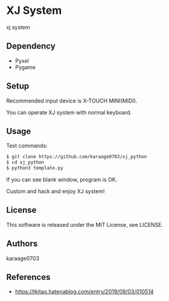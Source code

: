 # XJ System
xj system

## Dependency

- Pyxel
- Pygame

## Setup

Recommended input device is X-TOUCH MINI(MIDI).

You can operate XJ system with normal keyboard.

## Usage

Test commands:

```sh
$ git clone https://github.com/karaage0703/xj_python
$ cd xj_python
$ python3 template.py
```

If you can see blank window, program is OK.

Custom and hack and enjoy XJ system!

## License
This software is released under the MIT License, see LICENSE.

## Authors
karaage0703

## References

- https://tkitao.hatenablog.com/entry/2019/09/03/010514
